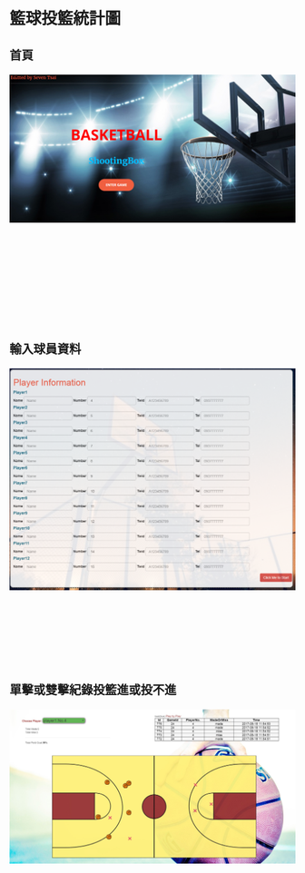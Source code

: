 <h1>籃球投籃統計圖
<br>
<h2>首頁<br>


![image](https://github.com/mvpscottjon/bsk/blob/master/%E9%A6%96%E9%A0%81.png?raw=true)

<br><br><br><br><br><br>
<h2>輸入球員資料

![image](https://github.com/mvpscottjon/bsk/blob/master/%E8%BC%B8%E5%85%A5%E7%90%83%E5%93%A1%E8%B3%87%E6%96%99.png?raw=truee)
<br><br><br><br><br><br>
<h2>單擊或雙擊紀錄投籃進或投不進



![image](https://github.com/mvpscottjon/bsk/blob/master/%E6%8A%95%E7%B1%83%E7%B5%B1%E8%A8%88.jpg?raw=true)

